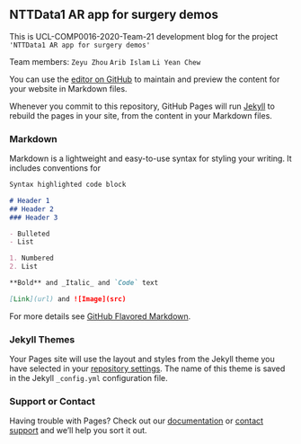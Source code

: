 ## NTTData1 AR app for surgery demos

This is UCL-COMP0016-2020-Team-21 development blog for the project `'NTTData1 AR app for surgery demos'`

Team members: `Zeyu Zhou` `Arib Islam` `Li Yean Chew`

You can use the [editor on GitHub](https://github.com/UCL-COMP0016-2020-Team-21/UCL-COMP0016-2020-Team-21.github.io/edit/main/index.md) to maintain and preview the content for your website in Markdown files.

Whenever you commit to this repository, GitHub Pages will run [Jekyll](https://jekyllrb.com/) to rebuild the pages in your site, from the content in your Markdown files.

### Markdown

Markdown is a lightweight and easy-to-use syntax for styling your writing. It includes conventions for

```markdown
Syntax highlighted code block

# Header 1
## Header 2
### Header 3

- Bulleted
- List

1. Numbered
2. List

**Bold** and _Italic_ and `Code` text

[Link](url) and ![Image](src)
```

For more details see [GitHub Flavored Markdown](https://guides.github.com/features/mastering-markdown/).

### Jekyll Themes

Your Pages site will use the layout and styles from the Jekyll theme you have selected in your [repository settings](https://github.com/UCL-COMP0016-2020-Team-21/UCL-COMP0016-2020-Team-21.github.io/settings). The name of this theme is saved in the Jekyll `_config.yml` configuration file.

### Support or Contact

Having trouble with Pages? Check out our [documentation](https://docs.github.com/categories/github-pages-basics/) or [contact support](https://github.com/contact) and we’ll help you sort it out.
